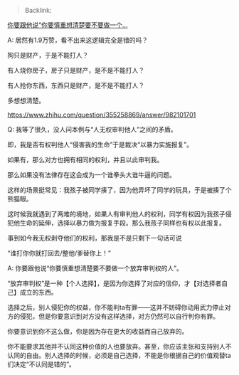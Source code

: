 > Backlink: 

[你要跟他说“你要慎重想清楚要不要做一个…](https://www.zhihu.com/pin/1354949705785434112)

A: 居然有1.9万赞，看不出来这逻辑完全是错的吗？  
  
狗只是财产，于是不能打人？  
  
有人烧你房子，房子只是财产，是不是不能打人？  
  
有人抢你东西，东西只是财产，是不是不能打人？  
  
多想想清楚。

https://www.zhihu.com/question/355258869/answer/982101701

Q: 我等了很久，没人问本例与“人无权审判他人”之间的矛盾。  
  
即，我是否有权判他人“侵害我的生命”于是裁决“以暴力实施报复”。  
  
如果有，那么对方也拥有相同的权利，并且以此审判我。  
  
那么如果没有法律存在这会成为一个谁拳头大谁牛逼的问题。  
  
这样的场景挺常见：我孩子被同学揍了，因为他弄坏了同学的玩具，于是被揍了个熊猫眼。  
  
这时候我就遇到了两难的境地，如果人有审判他人的权利，同学有权因为我孩子侵犯他生命的延伸，选择以暴力做为报复手段。那么我孩子同样也有权以此报复。  
  
事到如今我无权剥夺他们的权利，那我是不是只剩下一句话可说  
  
“谁打你你就打回去/整他/爹替你上！”

A: 你要跟他说“你要慎重想清楚要不要做一个放弃审判权的人”。  
  
“放弃审判权”是一种【个人选择】，是因为你选择了对应的信仰，才【对选择者自己】成立的东西。  
  
选择之后，别人侵犯你的权益，你不能判ta有罪——这并不妨碍你动用武力停止对方的侵犯，但是你要意识到对方没有这样选择，对方仍然可以自行判你有罪。  
  
你要意识到你不这么做，你是因为存在更大的收益而自己放弃的。  
  
你不能要求其他并不认同这种价值的人也要放弃。甚至，你应该主张和支持别人不认同的自由。别人选择的时候，必须是自己选择，不能是你根据自己的价值观替ta们决定“不认同是错的”。  